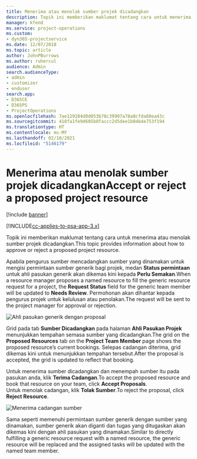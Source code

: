 ```yaml
---
title: Menerima atau menolak sumber projek dicadangkan
description: Topik ini memberikan maklumat tentang cara untuk menerima atau menolak sumber projek dicadangkan.
manager: kfend
ms.service: project-operations
ms.custom:
- dyn365-projectservice
ms.date: 12/07/2018
ms.topic: article
author: JohnPBurrows
ms.author: ruhercul
audience: Admin
search.audienceType:
- admin
- customizer
- enduser
search.app:
- D365CE
- D365PS
- ProjectOperations
ms.openlocfilehash: 7ae129284d0d053b78c39907a78a0cfda60ea43c
ms.sourcegitcommit: 418fa1fe9d605b8faccc2d5dee1b04b4e753f194
ms.translationtype: HT
ms.contentlocale: ms-MY
ms.lasthandoff: 02/10/2021
ms.locfileid: "5146179"
---
```

# <a name="accept-or-reject-a-proposed-project-resource"></a><span data-ttu-id="78748-103">Menerima atau menolak sumber projek dicadangkan</span><span class="sxs-lookup"><span data-stu-id="78748-103">Accept or reject a proposed project resource</span></span>

[!include [banner](../includes/psa-now-project-operations.md)]

[!INCLUDE[cc-applies-to-psa-app-3.x](../includes/cc-applies-to-psa-app-3x.md)]

<span data-ttu-id="78748-104">Topik ini memberikan maklumat tentang cara untuk menerima atau menolak sumber projek dicadangkan.</span><span class="sxs-lookup"><span data-stu-id="78748-104">This topic provides information about how to approve or reject a proposed project resource.</span></span>

<span data-ttu-id="78748-105">Apabila pengurus sumber mencadangkan sumber yang dinamakan untuk mengisi permintaan sumber generik bagi projek, medan **Status permintaan** untuk ahli pasukan generik akan dikemas kini kepada **Perlu Semakan**.</span><span class="sxs-lookup"><span data-stu-id="78748-105">When a resource manager proposes a named resource to fill the generic resource request for a project, the **Request Status** field for the generic team member will be updated to **Needs Review**.</span></span> <span data-ttu-id="78748-106">Permohonan akan dihantar kepada pengurus projek untuk kelulusan atau penolakan.</span><span class="sxs-lookup"><span data-stu-id="78748-106">The request will be sent to the project manager for approval or rejection.</span></span>

![Ahli pasukan generik dengan proposal](media/RM-how-to-19.png)

<span data-ttu-id="78748-108">Grid pada tab **Sumber Dicadangkan** pada halaman **Ahli Pasukan Projek** menunjukkan tempahan semasa sumber yang dicadangkan.</span><span class="sxs-lookup"><span data-stu-id="78748-108">The grid on the **Proposed Resources** tab on the **Project Team Member** page shows the proposed resource’s current bookings.</span></span> <span data-ttu-id="78748-109">Selepas cadangan diterima, grid dikemas kini untuk menunjukkan tempahan tersebut.</span><span class="sxs-lookup"><span data-stu-id="78748-109">After the proposal is accepted, the grid is updated to reflect that booking.</span></span> 

<span data-ttu-id="78748-110">Untuk menerima sumber dicadangkan dan menempah sumber itu pada pasukan anda, klik **Terima Cadangan**.</span><span class="sxs-lookup"><span data-stu-id="78748-110">To accept the proposed resource and book that resource on your team, click **Accept Proposals**.</span></span>  
<span data-ttu-id="78748-111">Untuk menolak cadangan, klik **Tolak Sumber**.</span><span class="sxs-lookup"><span data-stu-id="78748-111">To reject the proposal, click **Reject Resource**.</span></span>

![Menerima cadangan sumber](media/RM-how-to-20.png) 

<span data-ttu-id="78748-113">Sama seperti memenuhi permintaan sumber generik dengan sumber yang dinamakan, sumber generik akan diganti dan tugas yang ditugaskan akan dikemas kini dengan ahli pasukan yang dinamakan.</span><span class="sxs-lookup"><span data-stu-id="78748-113">Similar to directly fulfilling a generic resource request with a named resource, the generic resource will be replaced and the assigned tasks will be updated with the named team member.</span></span>
